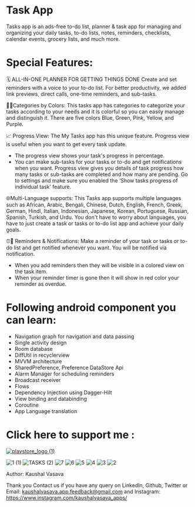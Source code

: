 # Task App
Tasks app is an ads-free to-do list, planner & task app for managing and organizing your daily tasks, to-do lists, notes, reminders, checklists, calendar events, grocery lists, and much more.

# Special Features:

🗓️ ALL-IN-ONE PLANNER FOR GETTING THINGS DONE
Create and set reminders with a voice to your to-do list.
For better productivity, we added link previews, direct calls, one-time reminders, and sub-tasks.

🌈📂Categories by Colors:
This tasks app has categories to categorize your tasks according to your needs and it is colorful so you can easily manage and distinguish it. There are five colors Blue, Green, Pink, Yellow, and Purple.

📈 Progress View:
The My Tasks app has this unique feature. Progress view is useful when you want to get every task update.
- The progress view shows your task's progress in percentage.
- You can make sub-tasks for your tasks or to-do and get notifications when you want. Progress view gives you details of task progress how many tasks or sub-tasks are completed and how many are pending.
Go to settings and make sure you enabled the ‘Show tasks progress of individual task’ feature.

🌐Multi-Language supports:
This Tasks app supports multiple languages such as African, Arabic, Bengali, Chinese, Dutch, English, French, Greek, German, Hindi, Italian, Indonesian, Japanese, Korean, Portuguese, Russian, Spanish, Turkish, and Urdu.
You don't have to worry about languages, you have to just create a task or tasks or to-do list app and achieve your daily goals.

⏰🔔 Reminders & Notifications:
Make a reminder of your task or tasks or to-do list and get notified whenever you want. You will be notified via notification.
- When you add reminders then they will be visible in a colored view on the task item.
- When your reminder timer is gone then it will show in red color your reminder as overdue.

# Following android component you can learn:

- Navigation graph for navigation and data passing
- Single activity design
- Room database
- DiffUtil in recyclerview
- MVVM architecture
- SharedPreference, Preference DataStore Api
- Alarm Manager for scheduling reminders 
- Broadcast receiver 
- Flows
- Dependency Injection using Dagger-Hilt
- View binding and databinding
- Coroutine
- App Language translation

# Click here to support me :

[![playstore_logo (1)](https://user-images.githubusercontent.com/49050597/144359511-fd4cc136-3d9f-45d5-8598-506a45f8d170.png)]( https://play.google.com/store/apps/details?id=com.lahsuak.apps.tasks)

![1 (1)](https://github.com/KaushalVasava/Task-App/assets/49050597/29feb2c9-368d-421b-a32a-591b161b44ba)
![TASKS (2)](https://github.com/KaushalVasava/Task-App/assets/49050597/2b9d6a4d-3763-4b1c-bd65-68615cfe5748)
![7](https://github.com/KaushalVasava/Task-App/assets/49050597/7143d5ee-3083-4582-8ba7-570d4466bc01)
![6](https://github.com/KaushalVasava/Task-App/assets/49050597/99a5256e-276a-41ca-b056-2e9e8e75cbba)
![5](https://github.com/KaushalVasava/Task-App/assets/49050597/e628d054-fbc7-46b3-9231-356ba2bb8bdc)
![4](https://github.com/KaushalVasava/Task-App/assets/49050597/fc999d45-86dc-46d2-aa4d-814a939972e3)
![3](https://github.com/KaushalVasava/Task-App/assets/49050597/e19eaac3-deee-4347-ac54-a4fcadc0e69b)
![2](https://github.com/KaushalVasava/Task-App/assets/49050597/ab362ddb-74f0-4093-8101-065270096b1a)


Author: Kaushal Vasava

Thank you
Contact us if you have any query on LinkedIn, Github, Twitter or
Email: kaushalvasava.app.feedback@gmail.com
and Instagram: https://www.instagram.com/kaushalvasava_apps/
